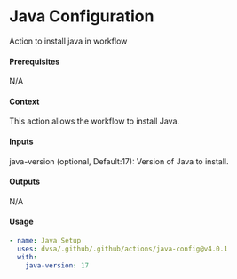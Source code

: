 # Java Configuration
Action to install java in workflow

####  Prerequisites
N/A

####  Context
This action allows the workflow to install Java.

####  Inputs
java-version (optional, Default:17): Version of Java to install.

####  Outputs
N/A

####  Usage     
```yaml
- name: Java Setup
  uses: dvsa/.github/.github/actions/java-config@v4.0.1
  with:
    java-version: 17
```
